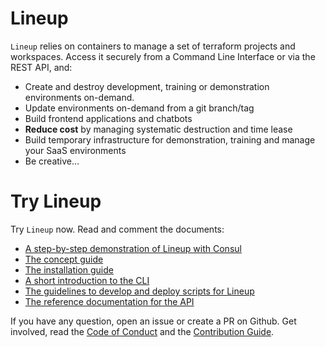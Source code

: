 # Lineup

`Lineup` relies on containers to manage a set of terraform projects and 
workspaces. Access it securely from a Command Line Interface or via the REST
API, and:

- Create and destroy development, training or demonstration environments 
  on-demand.
- Update environments on-demand from a git branch/tag
- Build frontend applications and chatbots
- **Reduce cost** by managing systematic destruction and time lease
- Build temporary infrastructure for demonstration, training and manage your
  SaaS environments
- Be creative...

# Try Lineup

Try `Lineup` now. Read and comment the documents:

- [A step-by-step demonstration of Lineup with Consul](docs/TUTORIAL.md)
- [The concept guide](docs/CONCEPT.md)
- [The installation guide](docs/INSTALLATION.md)
- [A short introduction to the CLI](docs/CLI.md)
- [The guidelines to develop and deploy scripts for Lineup](docs/GUIDELINES.md)
- [The reference documentation for the API](docs/REFERENCE.adoc)

If you have any question, open an issue or create a PR on Github. Get involved,
read the [Code of Conduct](docs/CODE_OF_CONDUCT.md) and the
[Contribution Guide](docs/CONTRIBUTION.md).
